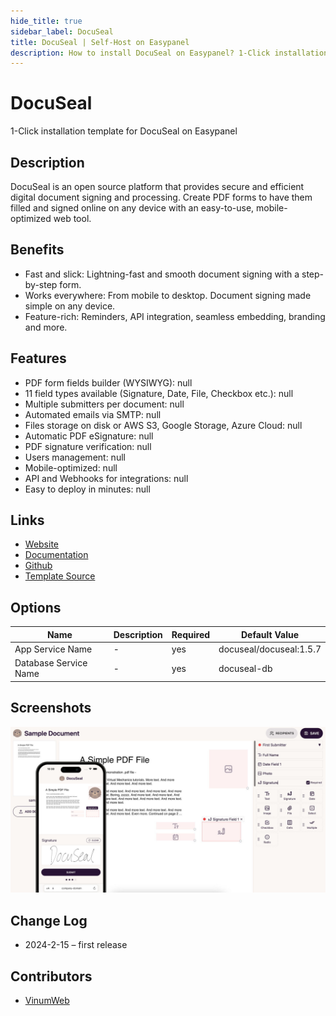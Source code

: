 ```yaml
---
hide_title: true
sidebar_label: DocuSeal
title: DocuSeal | Self-Host on Easypanel
description: How to install DocuSeal on Easypanel? 1-Click installation template for DocuSeal on Easypanel
---
```


<!-- generated -->

# DocuSeal

1-Click installation template for DocuSeal on Easypanel

## Description

DocuSeal is an open source platform that provides secure and efficient digital document signing and processing. Create PDF forms to have them filled and signed online on any device with an easy-to-use, mobile-optimized web tool.

## Benefits

- Fast and slick: Lightning-fast and smooth document signing with a step-by-step form.
- Works everywhere: From mobile to desktop. Document signing made simple on any device.
- Feature-rich: Reminders, API integration, seamless embedding, branding and more.

## Features

- PDF form fields builder (WYSIWYG): null
- 11 field types available (Signature, Date, File, Checkbox etc.): null
- Multiple submitters per document: null
- Automated emails via SMTP: null
- Files storage on disk or AWS S3, Google Storage, Azure Cloud: null
- Automatic PDF eSignature: null
- PDF signature verification: null
- Users management: null
- Mobile-optimized: null
- API and Webhooks for integrations: null
- Easy to deploy in minutes: null

## Links

- [Website](https://www.docuseal.co/)
- [Documentation](https://www.docuseal.co/docs)
- [Github](https://github.com/docusealco/docuseal)
- [Template Source](https://github.com/easypanel-io/templates/tree/main/templates/docuseal)

## Options

Name | Description | Required | Default Value
-|-|-|-
App Service Name | - | yes | docuseal/docuseal:1.5.7
Database Service Name | - | yes | docuseal-db

## Screenshots

![DocuSeal Screenshot](./assets/screenshot.png)

## Change Log

- 2024-2-15 – first release

## Contributors

- [VinumWeb](https://github.com/vinumweb)
